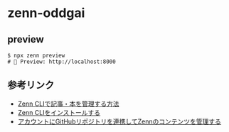# zenn-oddgai

## preview

```
$ npx zenn preview
# 👀 Preview: http://localhost:8000
```

## 参考リンク

- [Zenn CLIで記事・本を管理する方法](https://zenn.dev/zenn/articles/zenn-cli-guide)
- [Zenn CLIをインストールする](https://zenn.dev/zenn/articles/install-zenn-cli)
- [アカウントにGitHubリポジトリを連携してZennのコンテンツを管理する](https://zenn.dev/zenn/articles/connect-to-github)

